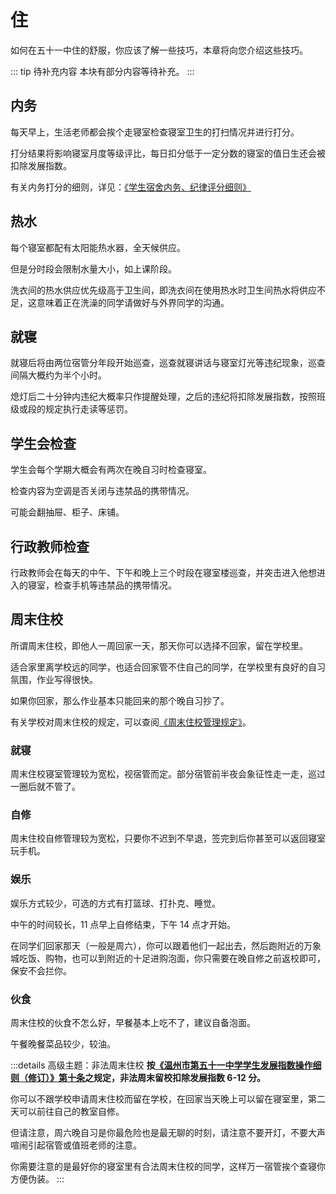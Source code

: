 # 住

如何在五十一中住的舒服，你应该了解一些技巧，本章将向您介绍这些技巧。

::: tip 待补充内容
本块有部分内容等待补充。
:::

## 内务

每天早上，生活老师都会挨个走寝室检查寝室卫生的打扫情况并进行打分。

打分结果将影响寝室月度等级评比，每日扣分低于一定分数的寝室的值日生还会被扣除发展指数。

有关内务打分的细则，详见：[《学生宿舍内务、纪律评分细则》](../规章制度/文件/三、宿舍管理规定/（六）学生宿舍内务、纪律评分细则)

## 热水

每个寝室都配有太阳能热水器，全天候供应。

但是分时段会限制水量大小，如上课阶段。

洗衣间的热水供应优先级高于卫生间，即洗衣间在使用热水时卫生间热水将供应不足，这意味着正在洗澡的同学请做好与外界同学的沟通。

## 就寝

就寝后将由两位宿管分年段开始巡查，巡查就寝讲话与寝室灯光等违纪现象，巡查间隔大概约为半个小时。

熄灯后二十分钟内违纪大概率只作提醒处理，之后的违纪将扣除发展指数，按照班级或段的规定执行走读等惩罚。

## 学生会检查

学生会每个学期大概会有两次在晚自习时检查寝室。

检查内容为空调是否关闭与违禁品的携带情况。

可能会翻抽屉、柜子、床铺。

## 行政教师检查

行政教师会在每天的中午、下午和晚上三个时段在寝室楼巡查，并突击进入他想进入的寝室，检查手机等违禁品的携带情况。

## 周末住校

所谓周末住校，即他人一周回家一天，那天你可以选择不回家，留在学校里。

适合家里离学校远的同学，也适合回家管不住自己的同学，在学校里有良好的自习氛围，作业写得很快。

如果你回家，那么作业基本只能回来的那个晚自习抄了。

有关学校对周末住校的规定，可以查阅[《周末住校管理规定》](../规章制度/文件/三、宿舍管理规定/（二）周末住校管理规定)。

### 就寝

周末住校寝室管理较为宽松，视宿管而定。部分宿管前半夜会象征性走一走，巡过一圈后就不管了。

### 自修

周末住校自修管理较为宽松，只要你不迟到不早退，签完到后你甚至可以返回寝室玩手机。

### 娱乐

娱乐方式较少，可选的方式有打篮球、打扑克、睡觉。

中午的时间较长，11 点早上自修结束，下午 14 点才开始。

在同学们回家那天（一般是周六），你可以跟着他们一起出去，然后跑附近的万象城吃饭、购物，也可以到附近的十足进购泡面，你只需要在晚自修之前返校即可，保安不会拦你。

### 伙食

周末住校的伙食不怎么好，早餐基本上吃不了，建议自备泡面。

午餐晚餐菜品较少，较油。

:::details 高级主题：非法周末住校
**按[《温州市第五十一中学学生发展指数操作细则（修订）》第十条](../规章制度/文件/二、常规管理相关条例/（二）温州市第五十一中学学生发展指数操作细则（修订）)之规定，非法周末留校扣除发展指数 6-12 分。**

你可以不跟学校申请周末住校而留在学校，在回家当天晚上可以留在寝室里，第二天可以前往自己的教室自修。

但请注意，周六晚自习是你最危险也是最无聊的时刻，请注意不要开灯，不要大声喧闹引起宿管或值班老师的注意。

你需要注意的是最好你的寝室里有合法周末住校的同学，这样万一宿管挨个查寝你方便伪装。
:::
